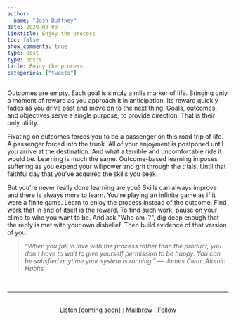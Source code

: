 ```yaml
---
author:
  name: "Josh Duffney"
date: 2020-09-08
linktitle: Enjoy the process
toc: false
show_comments: true
type: post
type: posts
title: Enjoy the process
categories: ["tweets"]
---
```


Outcomes are empty. Each goal is simply a mile marker of life. Bringing only a moment of reward as you approach it in anticipation. Its reward quickly fades as you drive past and move on to the next thing. Goals, outcomes, and objectives serve a single purpose, to provide direction. That is their only utility.

Fixating on outcomes forces you to be a passenger on this road trip of life. A passenger forced into the trunk. All of your enjoyment is postponed until you arrive at the destination. And what a terrible and uncomfortable ride it would be. Learning is much the same. Outcome-based learning imposes suffering as you expend your willpower and grit through the trials. Until that faithful day that you've acquired the skills you seek.

But you're never really done learning are you? Skills can always improve and there is always more to learn. You're playing an infinite game as if it were a finite game. Learn to enjoy the process instead of the outcome. Find work that in and of itself is the reward. To find such work, pause on your climb to who you want to be. And ask "Who am I?", dig deep enough that the reply is met with your own disbelief. Then build evidence of that version of you.

> _“When you fall in love with the process rather than the product, you don’t have to wait to give yourself permission to be happy. You can be satisfied anytime your system is running.” ― James Clear, Atomic Habits_

<br>

---

<br>

<div align="center">
<a href="">Listen [coming soon]</a>
:
<a href="https://share.mailbrew.com/joshduffney/josh-duffney-twitter-digest-8iwj7ZGKXGjn">Mailbrew</a>
:
<a href="https://twitter.com/joshduffney">Follow</a>
</div>

<br>